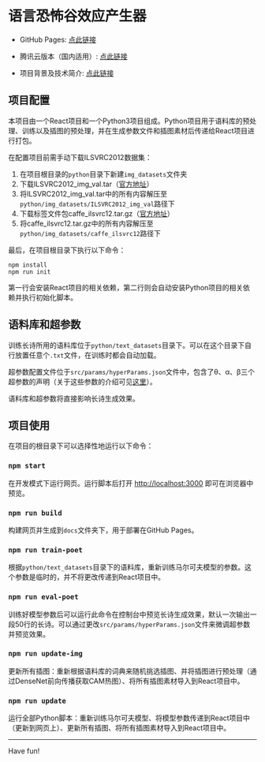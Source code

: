 # 语言恐怖谷效应产生器

- GitHub Pages: [点此链接](https://zamhown.github.io/uncanny-valley-poetry/)

- 腾讯云版本（国内适用）: [点此链接](https://serverless-page-bucket-0m2wmngy-1253352899.cos-website.ap-hongkong.myqcloud.com/)

- 项目背景及技术简介: [点此链接](https://www.zhihu.com/question/449596775/answer/1944375749)


## 项目配置

本项目由一个React项目和一个Python3项目组成。Python项目用于语料库的预处理、训练以及插图的预处理，并在生成参数文件和插图素材后传递给React项目进行打包。

在配置项目前需手动下载ILSVRC2012数据集：
1. 在项目根目录的`python`目录下新建`img_datasets`文件夹
2. 下载ILSVRC2012_img_val.tar（[官方地址](http://www.image-net.org/challenges/LSVRC/2012/nnoupb/ILSVRC2012_img_val.tar)）
3. 将ILSVRC2012_img_val.tar中的所有内容解压至`python/img_datasets/ILSVRC2012_img_val`路径下
4. 下载标签文件包caffe_ilsvrc12.tar.gz（[官方地址](http://dl.caffe.berkeleyvision.org/caffe_ilsvrc12.tar.gz)）
5. 将caffe_ilsvrc12.tar.gz中的所有内容解压至`python/img_datasets/caffe_ilsvrc12`路径下

最后，在项目根目录下执行以下命令：
```shell
npm install
npm run init
```

第一行会安装React项目的相关依赖，第二行则会自动安装Python项目的相关依赖并执行初始化脚本。


## 语料库和超参数

训练长诗所用的语料库位于`python/text_datasets`目录下。可以在这个目录下自行放置任意个`.txt`文件，在训练时都会自动加载。

超参数配置文件位于`src/params/hyperParams.json`文件中，包含了θ、α、β三个超参数的声明（关于这些参数的介绍可见[这里](https://www.zhihu.com/question/449596775/answer/1944375749)）。

语料库和超参数将直接影响长诗生成效果。


## 项目使用

在项目的根目录下可以选择性地运行以下命令：

### `npm start`

在开发模式下运行网页。运行脚本后打开 [http://localhost:3000](http://localhost:3000) 即可在浏览器中预览。

### `npm run build`

构建网页并生成到`docs`文件夹下，用于部署在GitHub Pages。

### `npm run train-poet`

根据`python/text_datasets`目录下的语料库，重新训练马尔可夫模型的参数。这个参数是临时的，并不将更改传递到React项目中。

### `npm run eval-poet`

训练好模型参数后可以运行此命令在控制台中预览长诗生成效果，默认一次输出一段50行的长诗。可以通过更改`src/params/hyperParams.json`文件来微调超参数并预览效果。

### `npm run update-img`

更新所有插图：重新根据语料库的词典来随机挑选插图、并将插图进行预处理（通过DenseNet前向传播获取CAM热图）、将所有插图素材导入到React项目中。

### `npm run update`

运行全部Python脚本：重新训练马尔可夫模型、将模型参数传递到React项目中（更新到网页上）、更新所有插图、将所有插图素材导入到React项目中。

---

Have fun!
